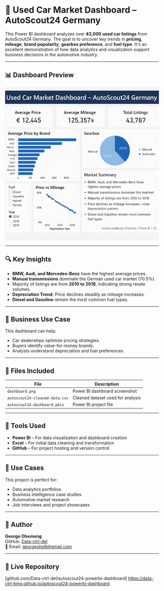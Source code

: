# 🚗 Used Car Market Dashboard – AutoScout24 Germany

This Power BI dashboard analyzes over **43,000 used car listings** from AutoScout24 Germany. The goal is to uncover key trends in **pricing**, **mileage**, **brand popularity**, **gearbox preference**, and **fuel type**. It's an excellent demonstration of how data analytics and visualization support business decisions in the automotive industry.

---

## 📊 Dashboard Preview

![Dashboard Preview](dashboard.png)

---

## 🔍 Key Insights

- **BMW, Audi, and Mercedes-Benz** have the highest average prices.
- **Manual transmissions** dominate the German used car market (70.5%).
- Majority of listings are from **2010 to 2018**, indicating strong resale volumes.
- **Depreciation Trend:** Price declines steadily as mileage increases.
- **Diesel and Gasoline** remain the most common fuel types.

---

## 🧠 Business Use Case

This dashboard can help:
- Car dealerships optimize pricing strategies.
- Buyers identify value-for-money brands.
- Analysts understand depreciation and fuel preferences.

---

## 📁 Files Included

| File                         | Description                                 |
|-----------------------------|---------------------------------------------|
| `dashboard.png`             | Power BI dashboard screenshot               |
| `autoscout24-cleaned-data.csv` | Cleaned dataset used for analysis        |
| `autoscout24-dashboard.pbix`   | Power BI project file                    |

---

## 🧰 Tools Used

- **Power BI** – For data visualization and dashboard creation  
- **Excel** – For initial data cleaning and transformation  
- **GitHub** – For project hosting and version control  

---

## 💼 Use Cases

This project is perfect for:
- Data analytics portfolios
- Business intelligence case studies
- Automotive market research
- Job interviews and project showcases

---

## 👤 Author

**George Ohemeng**  
GitHub: [Data-ctrl-del](https://github.com/Data-ctrl-del)  
📧 Email: georgeohe6@gmail.com  

---

## 🔗 Live Repository

[github.com/Data-ctrl-del/autoscout24-powerbi-dashboard]   https://data-ctrl-king.github.io/autoscout24-powerbi-dashboard

